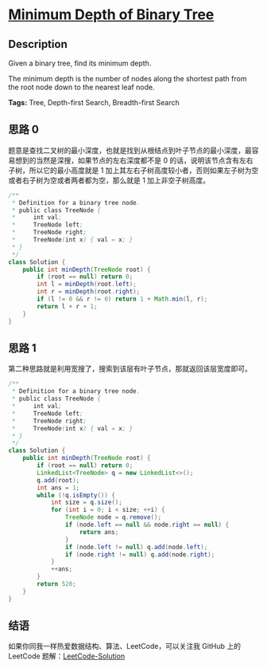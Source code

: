# [Minimum Depth of Binary Tree][title]

## Description

Given a binary tree, find its minimum depth.

The minimum depth is the number of nodes along the shortest path from the root node down to the nearest leaf node.

**Tags:** Tree, Depth-first Search, Breadth-first Search


## 思路 0

题意是查找二叉树的最小深度，也就是找到从根结点到叶子节点的最小深度，最容易想到的当然是深搜，如果节点的左右深度都不是 0 的话，说明该节点含有左右子树，所以它的最小高度就是 1 加上其左右子树高度较小者，否则如果左子树为空或者右子树为空或者两者都为空，那么就是 1 加上非空子树高度。

```java
/**
 * Definition for a binary tree node.
 * public class TreeNode {
 *     int val;
 *     TreeNode left;
 *     TreeNode right;
 *     TreeNode(int x) { val = x; }
 * }
 */
class Solution {
    public int minDepth(TreeNode root) {
        if (root == null) return 0;
        int l = minDepth(root.left);
        int r = minDepth(root.right);
        if (l != 0 && r != 0) return 1 + Math.min(l, r);
        return l + r + 1;
    }
}
```

## 思路 1

第二种思路就是利用宽搜了，搜索到该层有叶子节点，那就返回该层宽度即可。

```java
/**
 * Definition for a binary tree node.
 * public class TreeNode {
 *     int val;
 *     TreeNode left;
 *     TreeNode right;
 *     TreeNode(int x) { val = x; }
 * }
 */
class Solution {
    public int minDepth(TreeNode root) {
        if (root == null) return 0;
        LinkedList<TreeNode> q = new LinkedList<>();
        q.add(root);
        int ans = 1;
        while (!q.isEmpty()) {
            int size = q.size();
            for (int i = 0; i < size; ++i) {
                TreeNode node = q.remove();
                if (node.left == null && node.right == null) {
                    return ans;
                }
                if (node.left != null) q.add(node.left);
                if (node.right != null) q.add(node.right);
            }
            ++ans;
        }
        return 520;
    }
}
```


## 结语

如果你同我一样热爱数据结构、算法、LeetCode，可以关注我 GitHub 上的 LeetCode 题解：[LeetCode-Solution][ls]



[title]: https://leetcode.com/problems/minimum-depth-of-binary-tree
[ls]: https://github.com/SDE603/LeetCode-Solution
